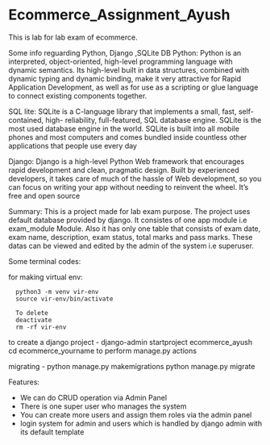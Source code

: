 # Ecommerce_Assignment_Ayush

This is lab for lab exam of ecommerce.

Some info reguarding Python, Django ,SQLite DB
Python: Python is an interpreted, object-oriented, high-level programming language with dynamic semantics. Its high-level built in data structures, combined with dynamic typing and dynamic binding, make it very attractive for Rapid Application Development, as well as for use as a scripting or glue language to connect existing components together.

SQL lite: 
SQLite is a C-language library that implements a small, fast, self-contained, high- reliability, full-featured, SQL database engine. SQLite is the most used database engine in the world. SQLite is built into all mobile phones and most computers and comes bundled inside countless other applications that people use every day

Django:
Django is a high-level Python Web framework that encourages rapid development and clean, pragmatic design. Built by experienced developers, it takes care of much of the hassle of Web development, so you can focus on writing your app without needing to reinvent the wheel. It’s free and open source

Summary:
This is a project made for lab exam purpose. The project uses default database provided by django. It consistes of one app module i.e exam_module Module. Also it has only one table that consists of exam date, exam name, description, exam status, total marks and pass marks. These datas can be viewed and edited by the admin of the system i.e superuser.

Some terminal codes:

for making virtual env:

      python3 -m venv vir-env
      source vir-env/bin/activate

      To delete
      deactivate
      rm -rf vir-env

to create a django project - 
    django-admin startproject ecommerce_ayush
    cd ecommerce_yourname to perform manage.py actions

migrating - 
    python manage.py makemigrations 
    python manage.py migrate 


Features:
- We can do CRUD operation via Admin Panel
- There is one super user who manages the system
- You can create more users and assign them roles via the admin panel
- login system for admin and users which is handled by django admin with its default template

